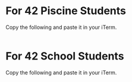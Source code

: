 # For 42 Piscine Students

Copy the following and paste it in your iTerm.

```

```

# For 42 School Students

Copy the following and paste it in your iTerm.

```

```
